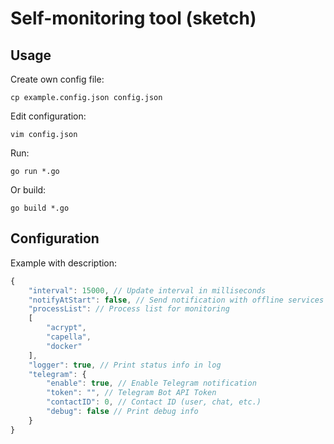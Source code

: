 Self-monitoring tool (sketch)
=============================

Usage
-----
Create own config file:
```shell
cp example.config.json config.json
```
Edit configuration:
```shell
vim config.json
```
Run:
```shell
go run *.go
```
Or build:
```shell
go build *.go
```

Configuration
-------------
Example with description:
```javascript
{
    "interval": 15000, // Update interval in milliseconds
    "notifyAtStart": false, // Send notification with offline services on start
	"processList": // Process list for monitoring
    [
        "acrypt",
		"capella",
		"docker"
    ],
    "logger": true, // Print status info in log
    "telegram": {
        "enable": true, // Enable Telegram notification
        "token": "", // Telegram Bot API Token
        "contactID": 0, // Contact ID (user, chat, etc.)
        "debug": false // Print debug info
    }
}
```
